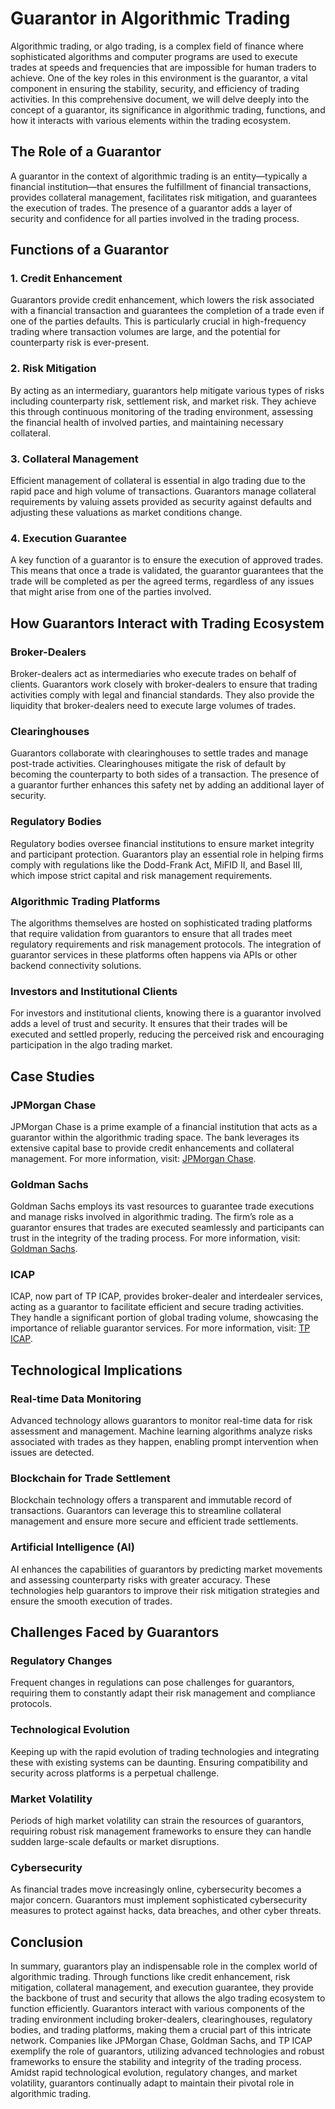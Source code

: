 # Guarantor in Algorithmic Trading

Algorithmic trading, or algo trading, is a complex field of finance where sophisticated algorithms and computer programs are used to execute trades at speeds and frequencies that are impossible for human traders to achieve. One of the key roles in this environment is the guarantor, a vital component in ensuring the stability, security, and efficiency of trading activities. In this comprehensive document, we will delve deeply into the concept of a guarantor, its significance in algorithmic trading, functions, and how it interacts with various elements within the trading ecosystem.

## The Role of a Guarantor

A guarantor in the context of algorithmic trading is an entity—typically a financial institution—that ensures the fulfillment of financial transactions, provides collateral management, facilitates risk mitigation, and guarantees the execution of trades. The presence of a guarantor adds a layer of security and confidence for all parties involved in the trading process.

## Functions of a Guarantor

### 1. Credit Enhancement

Guarantors provide credit enhancement, which lowers the risk associated with a financial transaction and guarantees the completion of a trade even if one of the parties defaults. This is particularly crucial in high-frequency trading where transaction volumes are large, and the potential for counterparty risk is ever-present.

### 2. Risk Mitigation 

By acting as an intermediary, guarantors help mitigate various types of risks including counterparty risk, settlement risk, and market risk. They achieve this through continuous monitoring of the trading environment, assessing the financial health of involved parties, and maintaining necessary collateral.

### 3. Collateral Management

Efficient management of collateral is essential in algo trading due to the rapid pace and high volume of transactions. Guarantors manage collateral requirements by valuing assets provided as security against defaults and adjusting these valuations as market conditions change.

### 4. Execution Guarantee

A key function of a guarantor is to ensure the execution of approved trades. This means that once a trade is validated, the guarantor guarantees that the trade will be completed as per the agreed terms, regardless of any issues that might arise from one of the parties involved.

## How Guarantors Interact with Trading Ecosystem

### Broker-Dealers

Broker-dealers act as intermediaries who execute trades on behalf of clients. Guarantors work closely with broker-dealers to ensure that trading activities comply with legal and financial standards. They also provide the liquidity that broker-dealers need to execute large volumes of trades.

### Clearinghouses

Guarantors collaborate with clearinghouses to settle trades and manage post-trade activities. Clearinghouses mitigate the risk of default by becoming the counterparty to both sides of a transaction. The presence of a guarantor further enhances this safety net by adding an additional layer of security.

### Regulatory Bodies

Regulatory bodies oversee financial institutions to ensure market integrity and participant protection. Guarantors play an essential role in helping firms comply with regulations like the Dodd-Frank Act, MiFID II, and Basel III, which impose strict capital and risk management requirements.

### Algorithmic Trading Platforms

The algorithms themselves are hosted on sophisticated trading platforms that require validation from guarantors to ensure that all trades meet regulatory requirements and risk management protocols. The integration of guarantor services in these platforms often happens via APIs or other backend connectivity solutions.

### Investors and Institutional Clients

For investors and institutional clients, knowing there is a guarantor involved adds a level of trust and security. It ensures that their trades will be executed and settled properly, reducing the perceived risk and encouraging participation in the algo trading market.

## Case Studies

### JPMorgan Chase

JPMorgan Chase is a prime example of a financial institution that acts as a guarantor within the algorithmic trading space. The bank leverages its extensive capital base to provide credit enhancements and collateral management. For more information, visit: [JPMorgan Chase](https://www.jpmorganchase.com).

### Goldman Sachs

Goldman Sachs employs its vast resources to guarantee trade executions and manage risks involved in algorithmic trading. The firm’s role as a guarantor ensures that trades are executed seamlessly and participants can trust in the integrity of the trading process. For more information, visit: [Goldman Sachs](https://www.goldmansachs.com).

### ICAP

ICAP, now part of TP ICAP, provides broker-dealer and interdealer services, acting as a guarantor to facilitate efficient and secure trading activities. They handle a significant portion of global trading volume, showcasing the importance of reliable guarantor services. For more information, visit: [TP ICAP](https://www.tpicap.com).

## Technological Implications

### Real-time Data Monitoring

Advanced technology allows guarantors to monitor real-time data for risk assessment and management. Machine learning algorithms analyze risks associated with trades as they happen, enabling prompt intervention when issues are detected.

### Blockchain for Trade Settlement

Blockchain technology offers a transparent and immutable record of transactions. Guarantors can leverage this to streamline collateral management and ensure more secure and efficient trade settlements.

### Artificial Intelligence (AI)

AI enhances the capabilities of guarantors by predicting market movements and assessing counterparty risks with greater accuracy. These technologies help guarantors to improve their risk mitigation strategies and ensure the smooth execution of trades.

## Challenges Faced by Guarantors

### Regulatory Changes

Frequent changes in regulations can pose challenges for guarantors, requiring them to constantly adapt their risk management and compliance protocols.

### Technological Evolution

Keeping up with the rapid evolution of trading technologies and integrating these with existing systems can be daunting. Ensuring compatibility and security across platforms is a perpetual challenge.

### Market Volatility

Periods of high market volatility can strain the resources of guarantors, requiring robust risk management frameworks to ensure they can handle sudden large-scale defaults or market disruptions.

### Cybersecurity

As financial trades move increasingly online, cybersecurity becomes a major concern. Guarantors must implement sophisticated cybersecurity measures to protect against hacks, data breaches, and other cyber threats.

## Conclusion

In summary, guarantors play an indispensable role in the complex world of algorithmic trading. Through functions like credit enhancement, risk mitigation, collateral management, and execution guarantee, they provide the backbone of trust and security that allows the algo trading ecosystem to function efficiently. Guarantors interact with various components of the trading environment including broker-dealers, clearinghouses, regulatory bodies, and trading platforms, making them a crucial part of this intricate network. Companies like JPMorgan Chase, Goldman Sachs, and TP ICAP exemplify the role of guarantors, utilizing advanced technologies and robust frameworks to ensure the stability and integrity of the trading process. Amidst rapid technological evolution, regulatory changes, and market volatility, guarantors continually adapt to maintain their pivotal role in algorithmic trading.